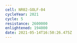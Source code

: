 ```yaml
---
cell: NR02-GOLF-04
cycleYear: 2021
cycle: 5
resistance: 2600000
enlightened: 194000
date: 2021-05-14T16:50:26.475Z
---
```

